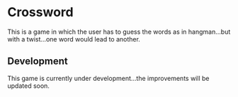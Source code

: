 # Crossword

This is a game in which the user has to guess the words as in hangman...but with a twist...one word would lead to another.

## Development

This game is currently under development...the improvements will be updated soon.

